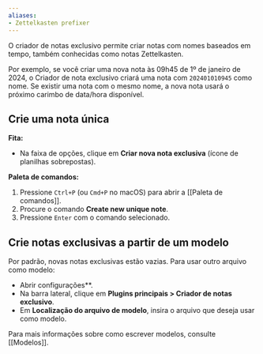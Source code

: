 ```yaml
---
aliases:
- Zettelkasten prefixer
---
```


O criador de notas exclusivo permite criar notas com nomes baseados em tempo, também conhecidas como notas Zettelkasten.

Por exemplo, se você criar uma nova nota às 09h45 de 1º de janeiro de 2024, o Criador de nota exclusivo criará uma nota com `202401010945` como nome. Se existir uma nota com o mesmo nome, a nova nota usará o próximo carimbo de data/hora disponível.

## Crie uma nota única

**Fita:**

- Na faixa de opções, clique em **Criar nova nota exclusiva** (ícone de planilhas sobrepostas).

**Paleta de comandos:**

1. Pressione `Ctrl+P` (ou `Cmd+P` no macOS) para abrir a [[Paleta de comandos]].
2. Procure o comando **Create new unique note**.
3. Pressione `Enter` com o comando selecionado.

## Crie notas exclusivas a partir de um modelo

Por padrão, novas notas exclusivas estão vazias. Para usar outro arquivo como modelo:

- Abrir configurações**.
- Na barra lateral, clique em **Plugins principais > Criador de notas exclusivo**.
- Em **Localização do arquivo de modelo**, insira o arquivo que deseja usar como modelo.

Para mais informações sobre como escrever modelos, consulte [[Modelos]].

